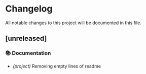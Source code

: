 # Changelog

All notable changes to this project will be documented in this file.

## [unreleased]

### 📚 Documentation

- *(project)* Removing empty lines of readme


